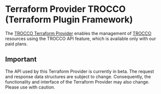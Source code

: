 # Terraform Provider TROCCO (Terraform Plugin Framework)

The [TROCCO Terraform Provider](https://registry.terraform.io/providers/trocco-io/trocco/latest) enables the management of [TROCCO](https://trocco.io/lp/index.html) resources using the TROCCO API feature, which is available only with our paid plans.

## Important

The API used by this Terraform Provider is currently in beta. The request and response data structures are subject to change. Consequently, the functionality and interface of the Terraform Provider may also change. Please use with caution.

